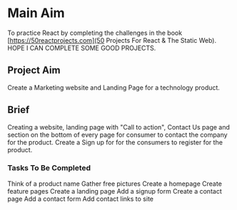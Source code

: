 # Main Aim

To practice React by completing the challenges in the book [https://50reactprojects.com](50 Projects For React & The Static Web). HOPE I CAN COMPLETE SOME GOOD PROJECTS.

## Project Aim

Create a Marketing website and Landing Page for a technology product.

## Brief

Creating a website, landing page with "Call to action", Contact Us page and section on the bottom of every page for consumer to contact the company for the product. Create a Sign up for for the consumers to register for the product.

### Tasks To Be Completed

Think of a product name
Gather free pictures
Create a homepage
Create feature pages
Create a landing page
Add a signup form
Create a contact page
Add a contact form
Add contact links to site
